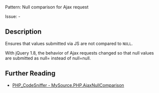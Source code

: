 Pattern: Null comparison for Ajax request

Issue: -

## Description

Ensures that values submitted via JS are not compared to `NULL`.

With jQuery 1.8, the behavior of Ajax requests changed so that null values are submitted as null= instead of null=null.

## Further Reading

* [PHP_CodeSniffer - MySource.PHP.AjaxNullComparison](https://github.com/PHPCSStandards/PHP_CodeSniffer/blob/master/src/Standards/MySource/Sniffs/PHP/AjaxNullComparisonSniff.php)